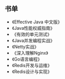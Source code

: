 ## 书单

* 《Effective Java 中文版》
* 《Java性能权威指南》
* 《有效的单元测试》
* 《Java并发编程实战》
* 《Netty实战》
* 《深入理解Nginx》
* 《Go语言编程》
* 《Redis开发与运维》
* 《Redis设计与实现》



